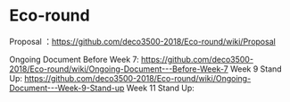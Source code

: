 # Eco-round
 Proposal ：https://github.com/deco3500-2018/Eco-round/wiki/Proposal 
 
 Ongoing Document
Before Week 7: https://github.com/deco3500-2018/Eco-round/wiki/Ongoing-Document---Before-Week-7
Week 9 Stand Up: https://github.com/deco3500-2018/Eco-round/wiki/Ongoing-Document---Week-9-Stand-up
Week 11 Stand Up: 
